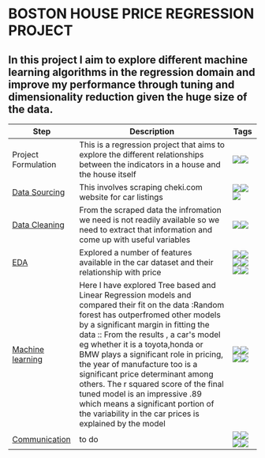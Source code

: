 # BOSTON HOUSE PRICE REGRESSION PROJECT
In this project I aim to explore different machine learning algorithms in the regression domain and improve my performance through tuning and dimensionality reduction given the huge size of the data. 
----------------------------------------------------------------------------------------------------------------

|Step |Description |Tags |
|---|---|---|
Project Formulation |This is a regression project that aims to explore the different relationships between the indicators in a house and the house itself |<img src="https://img.shields.io/badge/-google_docs-81D4FA"><img src="https://img.shields.io/badge/-Github-black">|
[Data Sourcing](https://github.com/okothchristopher/used_car_prices_in_Kenya_chaptr_capstone/blob/main/files/used_car_price_estimator_in_kenya.ipynb)| This involves scraping cheki.com website for car listings| <img src="https://img.shields.io/badge/-Python-green"><img src="https://img.shields.io/badge/-BeautifulSoup-blue"><img src="https://img.shields.io/badge/-Requests-red">|
[Data Cleaning](https://github.com/okothchristopher/used_car_prices_in_Kenya_chaptr_capstone/blob/main/files/cars_cheki.R)| From the scraped data the infromation we need is not readily available so we need to extract that information and come up with useful variables |<img src="https://img.shields.io/badge/-R-navy"><img src="https://img.shields.io/badge/-Tidyverse-purple">|
[EDA](https://github.com/okothchristopher/used_car_prices_in_Kenya_chaptr_capstone/blob/main/files/used_car_price_eda.ipynb)|Explored a number of features available in the car dataset and their relationship with price | <img src="https://img.shields.io/badge/-matplotlib-116C69"><img src="https://img.shields.io/badge/-pandas-116C14"><img src="https://img.shields.io/badge/-plotly-FC3A13"><img src="https://img.shields.io/badge/-Python-56C28E"> <img src="https://img.shields.io/badge/-matplotlib-116C69"><img src="https://img.shields.io/badge/-sweetviz-116C15">|
[Machine learning](https://github.com/okothchristopher/used_car_prices_in_Kenya_chaptr_capstone/blob/main/files/used_car_prices_ml.ipynb)|Here I have explored Tree based and Linear Regression models and compared their fit on the data :Random forest has outperfromed other models by a significant margin in fitting the data :: From the results , a car's model eg whether it is a toyota,honda or BMW plays a significant role in pricing, the year of manufacture too is a significant price determinant among others. The r squared score of the final tuned model is an impressive .89 which means a significant portion of the variability in the car prices is explained by the model|<img src="https://img.shields.io/badge/-sklearn-56C2BF"><img src="https://img.shields.io/badge/-Regression-5668C2"><img src="https://img.shields.io/badge/-RandomForest-40153D"><img src="https://img.shields.io/badge/-Python-56C28E">|
[Communication]()|to do|<img src="https://img.shields.io/badge/-streamlit-FC5BA6"><img src="https://img.shields.io/badge/-docker-5668C2"><img src="https://img.shields.io/badge/-FLask-40153D"><img src="https://img.shields.io/badge/-Python-56C28E">|
